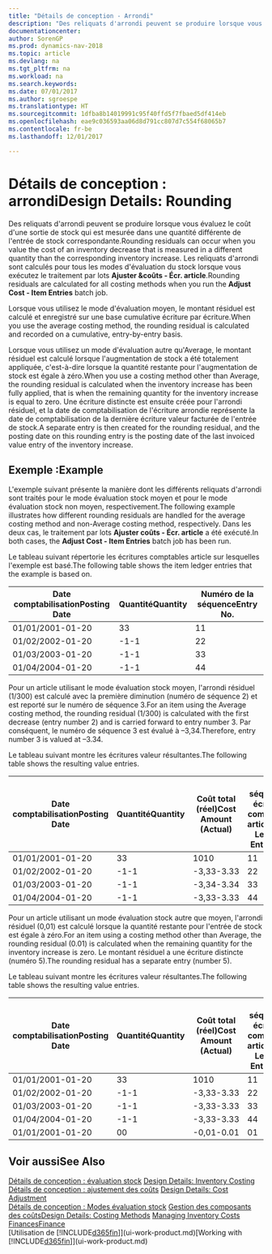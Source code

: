 ```yaml
---
title: "Détails de conception - Arrondi"
description: "Des reliquats d'arrondi peuvent se produire lorsque vous évaluez le coût d'une sortie de stock qui est mesurée dans une quantité différente de l'entrée de stock correspondante. Les reliquats d'arrondi sont calculés pour tous les modes d'évaluation du stock lorsque vous exécutez le traitement par lots **Ajuster &coûts - Écr. article**."
documentationcenter: 
author: SorenGP
ms.prod: dynamics-nav-2018
ms.topic: article
ms.devlang: na
ms.tgt_pltfrm: na
ms.workload: na
ms.search.keywords: 
ms.date: 07/01/2017
ms.author: sgroespe
ms.translationtype: HT
ms.sourcegitcommit: 1dfba8b14019991c95f40ffd5f7fbaed5df414eb
ms.openlocfilehash: eae9c036593aa06d8d791cc807d7c554f68065b7
ms.contentlocale: fr-be
ms.lasthandoff: 12/01/2017

---
```

# <a name="design-details-rounding"></a><span data-ttu-id="eb47b-104">Détails de conception : arrondi</span><span class="sxs-lookup"><span data-stu-id="eb47b-104">Design Details: Rounding</span></span>
<span data-ttu-id="eb47b-105">Des reliquats d'arrondi peuvent se produire lorsque vous évaluez le coût d'une sortie de stock qui est mesurée dans une quantité différente de l'entrée de stock correspondante.</span><span class="sxs-lookup"><span data-stu-id="eb47b-105">Rounding residuals can occur when you value the cost of an inventory decrease that is measured in a different quantity than the corresponding inventory increase.</span></span> <span data-ttu-id="eb47b-106">Les reliquats d'arrondi sont calculés pour tous les modes d'évaluation du stock lorsque vous exécutez le traitement par lots **Ajuster &coûts - Écr. article**.</span><span class="sxs-lookup"><span data-stu-id="eb47b-106">Rounding residuals are calculated for all costing methods when you run the **Adjust Cost - Item Entries** batch job.</span></span>  

 <span data-ttu-id="eb47b-107">Lorsque vous utilisez le mode d'évaluation moyen, le montant résiduel est calculé et enregistré sur une base cumulative écriture par écriture.</span><span class="sxs-lookup"><span data-stu-id="eb47b-107">When you use the average costing method, the rounding residual is calculated and recorded on a cumulative, entry-by-entry basis.</span></span>  

 <span data-ttu-id="eb47b-108">Lorsque vous utilisez un mode d'évaluation autre qu'Average, le montant résiduel est calculé lorsque l'augmentation de stock a été totalement appliquée, c'est-à-dire lorsque la quantité restante pour l'augmentation de stock est égale à zéro.</span><span class="sxs-lookup"><span data-stu-id="eb47b-108">When you use a costing method other than Average, the rounding residual is calculated when the inventory increase has been fully applied, that is when the remaining quantity for the inventory increase is equal to zero.</span></span> <span data-ttu-id="eb47b-109">Une écriture distincte est ensuite créée pour l'arrondi résiduel, et la date de comptabilisation de l'écriture arrondie représente la date de comptabilisation de la dernière écriture valeur facturée de l'entrée de stock.</span><span class="sxs-lookup"><span data-stu-id="eb47b-109">A separate entry is then created for the rounding residual, and the posting date on this rounding entry is the posting date of the last invoiced value entry of the inventory increase.</span></span>  

## <a name="example"></a><span data-ttu-id="eb47b-110">Exemple :</span><span class="sxs-lookup"><span data-stu-id="eb47b-110">Example</span></span>  
 <span data-ttu-id="eb47b-111">L'exemple suivant présente la manière dont les différents reliquats d'arrondi sont traités pour le mode évaluation stock moyen et pour le mode évaluation stock non moyen, respectivement.</span><span class="sxs-lookup"><span data-stu-id="eb47b-111">The following example illustrates how different rounding residuals are handled for the average costing method and non-Average costing method, respectively.</span></span> <span data-ttu-id="eb47b-112">Dans les deux cas, le traitement par lots **Ajuster coûts - Écr. article** a été exécuté.</span><span class="sxs-lookup"><span data-stu-id="eb47b-112">In both cases, the **Adjust Cost - Item Entries** batch job has been run.</span></span>  

 <span data-ttu-id="eb47b-113">Le tableau suivant répertorie les écritures comptables article sur lesquelles l'exemple est basé.</span><span class="sxs-lookup"><span data-stu-id="eb47b-113">The following table shows the item ledger entries that the example is based on.</span></span>  

|<span data-ttu-id="eb47b-114">Date comptabilisation</span><span class="sxs-lookup"><span data-stu-id="eb47b-114">Posting Date</span></span>|<span data-ttu-id="eb47b-115">Quantité</span><span class="sxs-lookup"><span data-stu-id="eb47b-115">Quantity</span></span>|<span data-ttu-id="eb47b-116">Numéro de la séquence</span><span class="sxs-lookup"><span data-stu-id="eb47b-116">Entry No.</span></span>|  
|------------------|--------------|---------------|  
|<span data-ttu-id="eb47b-117">01/01/20</span><span class="sxs-lookup"><span data-stu-id="eb47b-117">01-01-20</span></span>|<span data-ttu-id="eb47b-118">3</span><span class="sxs-lookup"><span data-stu-id="eb47b-118">3</span></span>|<span data-ttu-id="eb47b-119">1</span><span class="sxs-lookup"><span data-stu-id="eb47b-119">1</span></span>|  
|<span data-ttu-id="eb47b-120">01/02/20</span><span class="sxs-lookup"><span data-stu-id="eb47b-120">02-01-20</span></span>|<span data-ttu-id="eb47b-121">-1</span><span class="sxs-lookup"><span data-stu-id="eb47b-121">-1</span></span>|<span data-ttu-id="eb47b-122">2</span><span class="sxs-lookup"><span data-stu-id="eb47b-122">2</span></span>|  
|<span data-ttu-id="eb47b-123">01/03/20</span><span class="sxs-lookup"><span data-stu-id="eb47b-123">03-01-20</span></span>|<span data-ttu-id="eb47b-124">-1</span><span class="sxs-lookup"><span data-stu-id="eb47b-124">-1</span></span>|<span data-ttu-id="eb47b-125">3</span><span class="sxs-lookup"><span data-stu-id="eb47b-125">3</span></span>|  
|<span data-ttu-id="eb47b-126">01/04/20</span><span class="sxs-lookup"><span data-stu-id="eb47b-126">04-01-20</span></span>|<span data-ttu-id="eb47b-127">-1</span><span class="sxs-lookup"><span data-stu-id="eb47b-127">-1</span></span>|<span data-ttu-id="eb47b-128">4</span><span class="sxs-lookup"><span data-stu-id="eb47b-128">4</span></span>|  

 <span data-ttu-id="eb47b-129">Pour un article utilisant le mode évaluation stock moyen, l'arrondi résiduel (1/300) est calculé avec la première diminution (numéro de séquence 2) et est reporté sur le numéro de séquence 3.</span><span class="sxs-lookup"><span data-stu-id="eb47b-129">For an item using the Average costing method, the rounding residual (1/300) is calculated with the first decrease (entry number 2) and is carried forward to entry number 3.</span></span> <span data-ttu-id="eb47b-130">Par conséquent, le numéro de séquence 3 est évalué à –3,34.</span><span class="sxs-lookup"><span data-stu-id="eb47b-130">Therefore, entry number 3 is valued at –3.34.</span></span>  

 <span data-ttu-id="eb47b-131">Le tableau suivant montre les écritures valeur résultantes.</span><span class="sxs-lookup"><span data-stu-id="eb47b-131">The following table shows the resulting value entries.</span></span>  

|<span data-ttu-id="eb47b-132">Date comptabilisation</span><span class="sxs-lookup"><span data-stu-id="eb47b-132">Posting Date</span></span>|<span data-ttu-id="eb47b-133">Quantité</span><span class="sxs-lookup"><span data-stu-id="eb47b-133">Quantity</span></span>|<span data-ttu-id="eb47b-134">Coût total (réel)</span><span class="sxs-lookup"><span data-stu-id="eb47b-134">Cost Amount (Actual)</span></span>|<span data-ttu-id="eb47b-135">N° séquence écriture comptable article</span><span class="sxs-lookup"><span data-stu-id="eb47b-135">Item Ledger Entry No.</span></span>|<span data-ttu-id="eb47b-136">Numéro de la séquence</span><span class="sxs-lookup"><span data-stu-id="eb47b-136">Entry No.</span></span>|  
|------------------|--------------|----------------------------|---------------------------|---------------|  
|<span data-ttu-id="eb47b-137">01/01/20</span><span class="sxs-lookup"><span data-stu-id="eb47b-137">01-01-20</span></span>|<span data-ttu-id="eb47b-138">3</span><span class="sxs-lookup"><span data-stu-id="eb47b-138">3</span></span>|<span data-ttu-id="eb47b-139">10</span><span class="sxs-lookup"><span data-stu-id="eb47b-139">10</span></span>|<span data-ttu-id="eb47b-140">1</span><span class="sxs-lookup"><span data-stu-id="eb47b-140">1</span></span>|<span data-ttu-id="eb47b-141">1</span><span class="sxs-lookup"><span data-stu-id="eb47b-141">1</span></span>|  
|<span data-ttu-id="eb47b-142">01/02/20</span><span class="sxs-lookup"><span data-stu-id="eb47b-142">02-01-20</span></span>|<span data-ttu-id="eb47b-143">-1</span><span class="sxs-lookup"><span data-stu-id="eb47b-143">-1</span></span>|<span data-ttu-id="eb47b-144">-3,33</span><span class="sxs-lookup"><span data-stu-id="eb47b-144">-3.33</span></span>|<span data-ttu-id="eb47b-145">2</span><span class="sxs-lookup"><span data-stu-id="eb47b-145">2</span></span>|<span data-ttu-id="eb47b-146">2</span><span class="sxs-lookup"><span data-stu-id="eb47b-146">2</span></span>|  
|<span data-ttu-id="eb47b-147">01/03/20</span><span class="sxs-lookup"><span data-stu-id="eb47b-147">03-01-20</span></span>|<span data-ttu-id="eb47b-148">-1</span><span class="sxs-lookup"><span data-stu-id="eb47b-148">-1</span></span>|<span data-ttu-id="eb47b-149">-3,34</span><span class="sxs-lookup"><span data-stu-id="eb47b-149">-3.34</span></span>|<span data-ttu-id="eb47b-150">3</span><span class="sxs-lookup"><span data-stu-id="eb47b-150">3</span></span>|<span data-ttu-id="eb47b-151">3</span><span class="sxs-lookup"><span data-stu-id="eb47b-151">3</span></span>|  
|<span data-ttu-id="eb47b-152">01/04/20</span><span class="sxs-lookup"><span data-stu-id="eb47b-152">04-01-20</span></span>|<span data-ttu-id="eb47b-153">-1</span><span class="sxs-lookup"><span data-stu-id="eb47b-153">-1</span></span>|<span data-ttu-id="eb47b-154">-3,33</span><span class="sxs-lookup"><span data-stu-id="eb47b-154">-3.33</span></span>|<span data-ttu-id="eb47b-155">4</span><span class="sxs-lookup"><span data-stu-id="eb47b-155">4</span></span>|<span data-ttu-id="eb47b-156">4</span><span class="sxs-lookup"><span data-stu-id="eb47b-156">4</span></span>|  

 <span data-ttu-id="eb47b-157">Pour un article utilisant un mode évaluation stock autre que moyen, l'arrondi résiduel (0,01) est calculé lorsque la quantité restante pour l'entrée de stock est égale à zéro.</span><span class="sxs-lookup"><span data-stu-id="eb47b-157">For an item using a costing method other than Average, the rounding residual (0.01) is calculated when the remaining quantity for the inventory increase is zero.</span></span> <span data-ttu-id="eb47b-158">Le montant résiduel a une écriture distincte (numéro 5).</span><span class="sxs-lookup"><span data-stu-id="eb47b-158">The rounding residual has a separate entry (number 5).</span></span>  

 <span data-ttu-id="eb47b-159">Le tableau suivant montre les écritures valeur résultantes.</span><span class="sxs-lookup"><span data-stu-id="eb47b-159">The following table shows the resulting value entries.</span></span>  

|<span data-ttu-id="eb47b-160">Date comptabilisation</span><span class="sxs-lookup"><span data-stu-id="eb47b-160">Posting Date</span></span>|<span data-ttu-id="eb47b-161">Quantité</span><span class="sxs-lookup"><span data-stu-id="eb47b-161">Quantity</span></span>|<span data-ttu-id="eb47b-162">Coût total (réel)</span><span class="sxs-lookup"><span data-stu-id="eb47b-162">Cost Amount (Actual)</span></span>|<span data-ttu-id="eb47b-163">N° séquence écriture comptable article</span><span class="sxs-lookup"><span data-stu-id="eb47b-163">Item Ledger Entry No.</span></span>|<span data-ttu-id="eb47b-164">Numéro de la séquence</span><span class="sxs-lookup"><span data-stu-id="eb47b-164">Entry No.</span></span>|  
|------------------|--------------|----------------------------|---------------------------|---------------|  
|<span data-ttu-id="eb47b-165">01/01/20</span><span class="sxs-lookup"><span data-stu-id="eb47b-165">01-01-20</span></span>|<span data-ttu-id="eb47b-166">3</span><span class="sxs-lookup"><span data-stu-id="eb47b-166">3</span></span>|<span data-ttu-id="eb47b-167">10</span><span class="sxs-lookup"><span data-stu-id="eb47b-167">10</span></span>|<span data-ttu-id="eb47b-168">1</span><span class="sxs-lookup"><span data-stu-id="eb47b-168">1</span></span>|<span data-ttu-id="eb47b-169">1</span><span class="sxs-lookup"><span data-stu-id="eb47b-169">1</span></span>|  
|<span data-ttu-id="eb47b-170">01/02/20</span><span class="sxs-lookup"><span data-stu-id="eb47b-170">02-01-20</span></span>|<span data-ttu-id="eb47b-171">-1</span><span class="sxs-lookup"><span data-stu-id="eb47b-171">-1</span></span>|<span data-ttu-id="eb47b-172">-3,33</span><span class="sxs-lookup"><span data-stu-id="eb47b-172">-3.33</span></span>|<span data-ttu-id="eb47b-173">2</span><span class="sxs-lookup"><span data-stu-id="eb47b-173">2</span></span>|<span data-ttu-id="eb47b-174">2</span><span class="sxs-lookup"><span data-stu-id="eb47b-174">2</span></span>|  
|<span data-ttu-id="eb47b-175">01/03/20</span><span class="sxs-lookup"><span data-stu-id="eb47b-175">03-01-20</span></span>|<span data-ttu-id="eb47b-176">-1</span><span class="sxs-lookup"><span data-stu-id="eb47b-176">-1</span></span>|<span data-ttu-id="eb47b-177">-3,33</span><span class="sxs-lookup"><span data-stu-id="eb47b-177">-3.33</span></span>|<span data-ttu-id="eb47b-178">3</span><span class="sxs-lookup"><span data-stu-id="eb47b-178">3</span></span>|<span data-ttu-id="eb47b-179">3</span><span class="sxs-lookup"><span data-stu-id="eb47b-179">3</span></span>|  
|<span data-ttu-id="eb47b-180">01/04/20</span><span class="sxs-lookup"><span data-stu-id="eb47b-180">04-01-20</span></span>|<span data-ttu-id="eb47b-181">-1</span><span class="sxs-lookup"><span data-stu-id="eb47b-181">-1</span></span>|<span data-ttu-id="eb47b-182">-3,33</span><span class="sxs-lookup"><span data-stu-id="eb47b-182">-3.33</span></span>|<span data-ttu-id="eb47b-183">4</span><span class="sxs-lookup"><span data-stu-id="eb47b-183">4</span></span>|<span data-ttu-id="eb47b-184">4</span><span class="sxs-lookup"><span data-stu-id="eb47b-184">4</span></span>|  
|<span data-ttu-id="eb47b-185">01/01/20</span><span class="sxs-lookup"><span data-stu-id="eb47b-185">01-01-20</span></span>|<span data-ttu-id="eb47b-186">0</span><span class="sxs-lookup"><span data-stu-id="eb47b-186">0</span></span>|<span data-ttu-id="eb47b-187">-0,01</span><span class="sxs-lookup"><span data-stu-id="eb47b-187">-0.01</span></span>|<span data-ttu-id="eb47b-188">0</span><span class="sxs-lookup"><span data-stu-id="eb47b-188">1</span></span>|<span data-ttu-id="eb47b-189">5</span><span class="sxs-lookup"><span data-stu-id="eb47b-189">5</span></span>|  

## <a name="see-also"></a><span data-ttu-id="eb47b-190">Voir aussi</span><span class="sxs-lookup"><span data-stu-id="eb47b-190">See Also</span></span>  
 <span data-ttu-id="eb47b-191">[Détails de conception : évaluation stock](design-details-inventory-costing.md) </span><span class="sxs-lookup"><span data-stu-id="eb47b-191">[Design Details: Inventory Costing](design-details-inventory-costing.md) </span></span>  
 <span data-ttu-id="eb47b-192">[Détails de conception : ajustement des coûts](design-details-cost-adjustment.md) </span><span class="sxs-lookup"><span data-stu-id="eb47b-192">[Design Details: Cost Adjustment](design-details-cost-adjustment.md) </span></span>  
 <span data-ttu-id="eb47b-193">[Détails de conception : Modes évaluation stock](design-details-costing-methods.md) [Gestion des composants des coûts](finance-manage-inventory-costs.md)</span><span class="sxs-lookup"><span data-stu-id="eb47b-193">[Design Details: Costing Methods](design-details-costing-methods.md) [Managing Inventory Costs](finance-manage-inventory-costs.md)</span></span>  
 [<span data-ttu-id="eb47b-194">Finances</span><span class="sxs-lookup"><span data-stu-id="eb47b-194">Finance</span></span>](finance.md)  
 <span data-ttu-id="eb47b-195">[Utilisation de [!INCLUDE[d365fin](includes/d365fin_md.md)]](ui-work-product.md)</span><span class="sxs-lookup"><span data-stu-id="eb47b-195">[Working with [!INCLUDE[d365fin](includes/d365fin_md.md)]](ui-work-product.md)</span></span>

